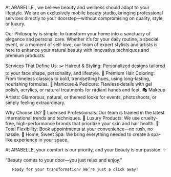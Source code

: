 At ARABELLE , we believe beauty and wellness should adapt to your lifestyle. 
   We are an exclusively mobile beauty studio, bringing professional services directly to your doorstep—without compromising on quality, style, or luxury.

Our Philosophy is simple: to transform your home into a sanctuary of elegance and personal care.
   Whether it’s for your daily routine, a special event, or a moment of self-love, 
   our team of expert stylists and artists is here to enhance your natural beauty with innovative techniques and premium products.

Services That Define Us:
  ✂️ Haircut & Styling: Personalized designs tailored to your face shape, personality, and lifestyle.
  🎨 Premium Hair Coloring: From timeless classics to bold, trendsetting hues, using long-lasting, nourishing formulas.
  💅 Manicure & Pedicure: Flawless details with gel polish, acrylics, or natural treatments for radiant hands and feet.
  🎭 Makeup Artists: Glamorous, natural, or themed looks for events, photoshoots, or simply feeling extraordinary.

Why Choose Us?
  🔹 Licensed Professionals: Our team is trained in the latest international trends and techniques.
  🔹 Luxury Products: We use cruelty-free, high-performance brands that prioritize your skin and hair health.
  🔹 Total Flexibility: Book appointments at your convenience—no rush, no hassle.
  🔹 Home, Sweet Spa: We bring everything needed to create a spa-like experience in your space.

At ARABELLE, your comfort is our priority, and your beauty is our passion. ✨

  “Beauty comes to your door—you just relax and enjoy.”

       Ready for your transformation? We’re just a click away!